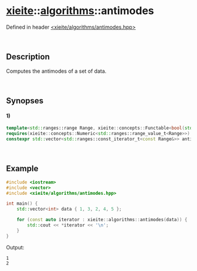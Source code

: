 # [xieite](../xieite.md)\:\:[algorithms](../algorithms.md)\:\:antimodes
Defined in header [<xieite/algorithms/antimodes.hpp>](../../include/xieite/algorithms/antimodes.hpp)

&nbsp;

## Description
Computes the antimodes of a set of data.

&nbsp;

## Synopses
#### 1)
```cpp
template<std::ranges::range Range, xieite::concepts::Functable<bool(std::ranges::range_value_t<Range>, std::ranges::range_value_t<Range>)> LesserComparator = std::ranges::less>
requires(xieite::concepts::Numeric<std::ranges::range_value_t<Range>>)
constexpr std::vector<std::ranges::const_iterator_t<const Range&>> antimodes(const Range& range, LesserComparator lesserComparator = LesserComparator()) noexcept;
```

&nbsp;

## Example
```cpp
#include <iostream>
#include <vector>
#include <xieite/algorithms/antimodes.hpp>

int main() {
    std::vector<int> data { 1, 3, 2, 4, 5 };

    for (const auto iterator : xieite::algorithms::antimodes(data)) {
        std::cout << *iterator << '\n';
    }
}
```
Output:
```
1
2
```
